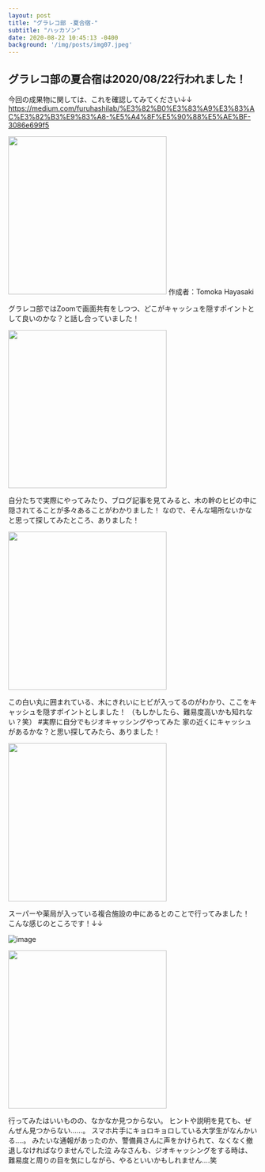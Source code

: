 ```yaml
---
layout: post
title: "グラレコ部 -夏合宿-"
subtitle: "ハッカソン"
date: 2020-08-22 10:45:13 -0400
background: '/img/posts/img07.jpeg'
---
```

## グラレコ部の夏合宿は2020/08/22行われました！

今回の成果物に関しては、これを確認してみてください↓↓
https://medium.com/furuhashilab/%E3%82%B0%E3%83%A9%E3%83%AC%E3%82%B3%E9%83%A8-%E5%A4%8F%E5%90%88%E5%AE%BF-3086e699f5  


<img src="https://user-images.githubusercontent.com/29940264/95029853-47190980-06e6-11eb-9679-fd7ad6aaf36f.png" width="320px">
作成者：Tomoka Hayasaki   

グラレコ部ではZoomで画面共有をしつつ、どこがキャッシュを隠すポイントとして良いのかな？と話し合っていました！
   
<img src="https://user-images.githubusercontent.com/29940264/95029891-995a2a80-06e6-11eb-827f-05697e8ea428.png" width="320px">

自分たちで実際にやってみたり、ブログ記事を見てみると、木の幹のヒビの中に隠されてることが多々あることがわかりました！
なので、そんな場所ないかなと思って探してみたところ、ありました！   


<img src="https://user-images.githubusercontent.com/29940264/95029869-73348a80-06e6-11eb-92cf-9118a3c93b8b.jpeg" width="320px">


この白い丸に囲まれている、木にきれいにヒビが入ってるのがわかり、ここをキャッシュを隠すポイントとしました！
（もしかしたら、難易度高いかも知れない？笑）
#実際に自分でもジオキャッシングやってみた
家の近くにキャッシュがあるかな？と思い探してみたら、ありました！   



<img src="https://user-images.githubusercontent.com/29940264/95029874-7c255c00-06e6-11eb-9c3f-8a4c7bf8632a.jpeg" width="320px">

スーパーや薬局が入っている複合施設の中にあるとのことで行ってみました！
こんな感じのところです！↓↓   


![image](https://user-images.githubusercontent.com/29940264/95029978-17b6cc80-06e7-11eb-8506-1a068e5887ea.png)   

<img src="https://user-images.githubusercontent.com/29940264/95029978-17b6cc80-06e7-11eb-8506-1a068e5887ea.png" width="320px">

行ってみたはいいものの、なかなか見つからない。
ヒントや説明を見ても、ぜんぜん見つからない……。
スマホ片手にキョロキョロしている大学生がなんかいる….。
みたいな通報があったのか、警備員さんに声をかけられて、なくなく撤退しなければなりませんでした泣
みなさんも、ジオキャッシングをする時は、難易度と周りの目を気にしながら、やるといいかもしれません….笑

